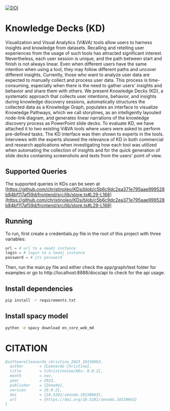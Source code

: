 [![DOI](https://zenodo.org/badge/DOI/10.5281/zenodo.10150663.svg)](https://doi.org/10.5281/zenodo.10150663)


# Knowledge Decks (KD)

Visualization and Visual Analytics (Vi&VA) tools allow users to harness insights and knowledge from datasets. Recalling and retelling user experiences from the usage of such tools has attracted significant interest. Nevertheless, each user session is unique, and the path between start and finish is not always linear. Even when different users have the same intention when using a tool, they may follow different paths and uncover different insights. Currently, those who want to analyze user data are expected to manually collect and process user data. This process is time-consuming, especially when there is the need to gather users' insights and behavior and share them with others. We present Knowledge Decks (KD), a systematic approach that collects user intentions, behavior, and insights during knowledge discovery sessions, automatically structures the collected data as a Knowledge Graph, populates an interface to visualize Knowledge Pathways, which we call storylines, as an intelligently layouted node-link diagram, and generates linear narrations of the knowledge discovery process as PowerPoint slide decks. To evaluate KD, we have attached it to two existing Vi&VA tools where users were asked to perform pre-defined tasks. The KD interface was then shown to experts in the tools. Interviews with the experts showed the relevance of KD in both commercial and research applications when investigating how each tool was utilized when automating the collection of insights and for the quick generation of slide decks containing screenshots and texts from the users' point of view.


## Supported Queries
 The supported queries in KDs can be seen at [https://github.com/christinoleo/KDs/blob/c5b6c9dc2ea371e795aae999528b84bf117af59d/frontend/src/lib/store.ts#L29-L168](https://github.com/christinoleo/KDs/blob/c5b6c9dc2ea371e795aae999528b84bf117af59d/frontend/src/lib/store.ts#L29-L168)


## Running

To run, first create a credentials.py file in the root of this project with three variables:

```python
url = # url to a neo4j instance
login = # login to a neo4j instance
password = # its password
```

Then, run the main.py file and either check the app/graph/test folder for examples or go to http://localhost:8888/docs/api to check for the api usage.

## Install dependencies

```bash
pip install -r requirements.txt
```

## Install spacy model

```bash
python -m spacy download en_core_web_md
```

# CITATION

```bib
@software{leonardo_christino_2023_10150663,
  author       = {Leonardo Christino},
  title        = {christinoleo/KDs: 0.0.2},
  month        = nov,
  year         = 2023,
  publisher    = {Zenodo},
  version      = {0.0.2},
  doi          = {10.5281/zenodo.10150663},
  url          = {https://doi.org/10.5281/zenodo.10150663}
}
```
